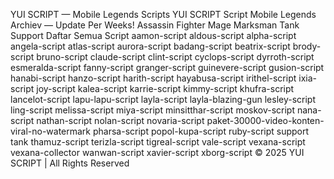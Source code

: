 YUI SCRIPT — Mobile Legends Scripts
YUI SCRIPT
Script Mobile Legends Archiev — Update Per Weeks!
Assassin
Fighter
Mage
Marksman
Tank
Support
Daftar Semua Script
aamon-script
aldous-script
alpha-script
angela-script
atlas-script
aurora-script
badang-script
beatrix-script
brody-script
bruno-script
claude-script
clint-script
cyclops-script
dyrroth-script
esmeralda-script
fanny-script
granger-script
guinevere-script
gusion-script
hanabi-script
hanzo-script
harith-script
hayabusa-script
irithel-script
ixia-script
joy-script
kalea-script
karrie-script
kimmy-script
khufra-script
lancelot-script
lapu-lapu-script
layla-script
layla-blazing-gun
lesley-script
ling-script
melissa-script
miya-script
minsitthar-script
moskov-script
nana-script
nathan-script
nolan-script
novaria-script
paket-30000-video-konten-viral-no-watermark
pharsa-script
popol-kupa-script
ruby-script
support
tank
thamuz-script
terizla-script
tigreal-script
vale-script
vexana-script
vexana-collector
wanwan-script
xavier-script
xborg-script
© 2025 YUI SCRIPT | All Rights Reserved
